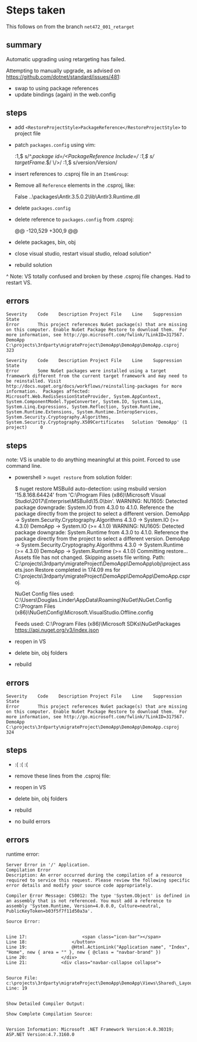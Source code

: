# Steps taken

This follows on from the branch `net472_001_retarget`

## summary

Automatic upgrading using retargeting has failed.

Attempting to manually upgrade, as advised on https://github.com/dotnet/standard/issues/481:

- swap to using package references
- update bindings (again) in the web.config

## steps

- add `<RestoreProjectStyle>PackageReference</RestoreProjectStyle>` to project file
- patch `packages.config` using vim:

    :1,$ s/^.*package id=/<PackageReference Include=/
    :1,$ s/ targetFrame.*$/ \/>/
    :1,$ s/version/Version/

- insert references to .csproj file in an `ItemGroup`:

    <ItemGroup>
      <PackageReference Include="Antlr" Version="3.5.0.2" />
      <PackageReference Include="AutoMapper" Version="6.1.1" />
      <PackageReference Include="bootstrap" Version="3.0.0" />
      <PackageReference Include="Common.Logging" Version="3.3.0" />
      <PackageReference Include="Common.Logging.Core" Version="3.3.0" />
      <PackageReference Include="Common.Logging.Log4Net1211" Version="3.3.0" />
      <PackageReference Include="CommonServiceLocator" Version="1.3" />
      <PackageReference Include="EntityFramework" Version="6.0.0" />
      <PackageReference Include="Glimpse" Version="1.8.5" />
      <PackageReference Include="Glimpse.Ado" Version="1.7.1" />
      <PackageReference Include="Glimpse.AspNet" Version="1.9.0" />
      <PackageReference Include="Glimpse.EF6" Version="1.6.2" />
      <PackageReference Include="Glimpse.Mvc5" Version="1.5.3" />
      <PackageReference Include="HtmlRenderer.Core" Version="1.5.0.5" />
      <PackageReference Include="IdentityModel" Version="1.9.2" />
      <PackageReference Include="jQuery" Version="1.10.2" />
      <PackageReference Include="jQuery.Validation" Version="1.11.1" />
      <PackageReference Include="JSNLog" Version="2.7.7.0" />
      <PackageReference Include="JSNLog.Log4Net" Version="2.7.7" />
      <PackageReference Include="Kentor.OwinCookieSaver" Version="1.1.1" />
      <PackageReference Include="log4net" Version="2.0.8" />
      <PackageReference Include="Microsoft.AspNet.Identity.Core" Version="2.2.1" />
      <PackageReference Include="Microsoft.AspNet.Mvc" Version="5.2.3" />
      <PackageReference Include="Microsoft.AspNet.Razor" Version="3.2.3" />
      <PackageReference Include="Microsoft.AspNet.Web.Optimization" Version="1.1.3" />
      <PackageReference Include="Microsoft.AspNet.WebApi" Version="5.2.3" />
      <PackageReference Include="Microsoft.AspNet.WebApi.Client" Version="5.2.3" />
      <PackageReference Include="Microsoft.AspNet.WebApi.Core" Version="5.2.3" />
      <PackageReference Include="Microsoft.AspNet.WebApi.WebHost" Version="5.2.3" />
      <PackageReference Include="Microsoft.AspNet.WebPages" Version="3.2.3" />
      <PackageReference Include="Microsoft.AspNetCore.Antiforgery" Version="1.0.0" />
      <PackageReference Include="Microsoft.AspNetCore.Authorization" Version="1.0.0" />
      <PackageReference Include="Microsoft.AspNetCore.Cors" Version="1.0.0" />
      <PackageReference Include="Microsoft.AspNetCore.Cryptography.Internal" Version="1.0.0" />
      <PackageReference Include="Microsoft.AspNetCore.DataProtection" Version="1.0.0" />
      <PackageReference Include="Microsoft.AspNetCore.DataProtection.Abstractions" Version="1.0.0" />
      <PackageReference Include="Microsoft.AspNetCore.Diagnostics.Abstractions" Version="1.0.0" />
      <PackageReference Include="Microsoft.AspNetCore.Hosting.Abstractions" Version="1.0.0" />
      <PackageReference Include="Microsoft.AspNetCore.Hosting.Server.Abstractions" Version="1.0.0" />
      <PackageReference Include="Microsoft.AspNetCore.Html.Abstractions" Version="1.0.0" />
      <PackageReference Include="Microsoft.AspNetCore.Http" Version="1.0.0" />
      <PackageReference Include="Microsoft.AspNetCore.Http.Abstractions" Version="1.0.0" />
      <PackageReference Include="Microsoft.AspNetCore.Http.Extensions" Version="1.0.0" />
      <PackageReference Include="Microsoft.AspNetCore.Http.Features" Version="1.0.0" />
      <PackageReference Include="Microsoft.AspNetCore.JsonPatch" Version="1.0.0" />
      <PackageReference Include="Microsoft.AspNetCore.Localization" Version="1.0.0" />
      <PackageReference Include="Microsoft.AspNetCore.Mvc" Version="1.0.0" />
      <PackageReference Include="Microsoft.AspNetCore.Mvc.Abstractions" Version="1.0.0" />
      <PackageReference Include="Microsoft.AspNetCore.Mvc.ApiExplorer" Version="1.0.0" />
      <PackageReference Include="Microsoft.AspNetCore.Mvc.Core" Version="1.0.0" />
      <PackageReference Include="Microsoft.AspNetCore.Mvc.Cors" Version="1.0.0" />
      <PackageReference Include="Microsoft.AspNetCore.Mvc.DataAnnotations" Version="1.0.0" />
      <PackageReference Include="Microsoft.AspNetCore.Mvc.Formatters.Json" Version="1.0.0" />
      <PackageReference Include="Microsoft.AspNetCore.Mvc.Formatters.Xml" Version="1.0.0" />
      <PackageReference Include="Microsoft.AspNetCore.Mvc.Localization" Version="1.0.0" />
      <PackageReference Include="Microsoft.AspNetCore.Mvc.Razor" Version="1.0.0" />
      <PackageReference Include="Microsoft.AspNetCore.Mvc.Razor.Host" Version="1.0.0" />
      <PackageReference Include="Microsoft.AspNetCore.Mvc.TagHelpers" Version="1.0.0" />
      <PackageReference Include="Microsoft.AspNetCore.Mvc.ViewFeatures" Version="1.0.0" />
      <PackageReference Include="Microsoft.AspNetCore.Razor" Version="1.0.0" />
      <PackageReference Include="Microsoft.AspNetCore.Razor.Runtime" Version="1.0.0" />
      <PackageReference Include="Microsoft.AspNetCore.Routing" Version="1.0.0" />
      <PackageReference Include="Microsoft.AspNetCore.Routing.Abstractions" Version="1.0.0" />
      <PackageReference Include="Microsoft.AspNetCore.WebUtilities" Version="1.0.0" />
      <PackageReference Include="Microsoft.Bcl" Version="1.1.10" />
      <PackageReference Include="Microsoft.Bcl.Build" Version="1.0.14" />
      <PackageReference Include="Microsoft.CodeAnalysis.Analyzers" Version="1.1.0" />
      <PackageReference Include="Microsoft.CodeAnalysis.Common" Version="1.3.0" />
      <PackageReference Include="Microsoft.CodeAnalysis.CSharp" Version="1.3.0" />
      <PackageReference Include="Microsoft.CSharp" Version="4.0.1" />
      <PackageReference Include="Microsoft.DotNet.InternalAbstractions" Version="1.0.0" />
      <PackageReference Include="Microsoft.Extensions.Caching.Abstractions" Version="1.0.0" />
      <PackageReference Include="Microsoft.Extensions.Caching.Memory" Version="1.0.0" />
      <PackageReference Include="Microsoft.Extensions.Caching.SqlServer" Version="1.0.0" />
      <PackageReference Include="Microsoft.Extensions.Configuration.Abstractions" Version="1.0.0" />
      <PackageReference Include="Microsoft.Extensions.DependencyInjection" Version="1.0.0" />
      <PackageReference Include="Microsoft.Extensions.DependencyInjection.Abstractions" Version="1.0.0" />
      <PackageReference Include="Microsoft.Extensions.DependencyModel" Version="1.0.0" />
      <PackageReference Include="Microsoft.Extensions.FileProviders.Abstractions" Version="1.0.0" />
      <PackageReference Include="Microsoft.Extensions.FileProviders.Composite" Version="1.0.0" />
      <PackageReference Include="Microsoft.Extensions.FileProviders.Physical" Version="1.0.0" />
      <PackageReference Include="Microsoft.Extensions.FileSystemGlobbing" Version="1.0.0" />
      <PackageReference Include="Microsoft.Extensions.Globalization.CultureInfoCache" Version="1.0.0" />
      <PackageReference Include="Microsoft.Extensions.Localization" Version="1.0.0" />
      <PackageReference Include="Microsoft.Extensions.Localization.Abstractions" Version="1.0.0" />
      <PackageReference Include="Microsoft.Extensions.Logging.Abstractions" Version="1.0.0" />
      <PackageReference Include="Microsoft.Extensions.ObjectPool" Version="1.0.0" />
      <PackageReference Include="Microsoft.Extensions.Options" Version="1.0.0" />
      <PackageReference Include="Microsoft.Extensions.PlatformAbstractions" Version="1.0.0" />
      <PackageReference Include="Microsoft.Extensions.Primitives" Version="1.0.0" />
      <PackageReference Include="Microsoft.Extensions.WebEncoders" Version="1.0.0" />
      <PackageReference Include="Microsoft.IdentityModel.Protocol.Extensions" Version="1.0.2.206221351" />
      <PackageReference Include="Microsoft.jQuery.Unobtrusive.Ajax" Version="3.2.3" />
      <PackageReference Include="Microsoft.jQuery.Unobtrusive.Validation" Version="3.0.0" />
      <PackageReference Include="Microsoft.Net.Http" Version="2.2.29" />
      <PackageReference Include="Microsoft.Net.Http.Headers" Version="1.0.0" />
      <PackageReference Include="Microsoft.Owin" Version="3.1.0" />
      <PackageReference Include="Microsoft.Owin.Host.SystemWeb" Version="3.1.0" />
      <PackageReference Include="Microsoft.Owin.Security" Version="3.1.0" />
      <PackageReference Include="Microsoft.Owin.Security.Cookies" Version="3.1.0" />
      <PackageReference Include="Microsoft.Owin.Security.OAuth" Version="3.1.0" />
      <PackageReference Include="Microsoft.Owin.Security.OpenIdConnect" Version="3.1.0" />
      <PackageReference Include="Microsoft.Web.Infrastructure" Version="1.0.0.0" />
      <PackageReference Include="Microsoft.Web.RedisSessionStateProvider" Version="3.0.2" />
      <PackageReference Include="MicrosoftAjax" Version="4.0.20526.0" />
      <PackageReference Include="MicrosoftMvcAjax.Mvc5" Version="5.0" />
      <PackageReference Include="Modernizr" Version="2.6.2" />
      <PackageReference Include="NC-OS-SessionStateProvider" Version="4.4.0.0" />
      <PackageReference Include="Newtonsoft.Json" Version="10.0.3" />
      <PackageReference Include="Owin" Version="1.0" />
      <PackageReference Include="PerfIt" Version="0.1.5" />
      <PackageReference Include="StackExchange.Redis.StrongName" Version="1.2.6" />
      <PackageReference Include="System.AppContext" Version="4.1.0" />
      <PackageReference Include="System.Buffers" Version="4.0.0" />
      <PackageReference Include="System.Collections" Version="4.0.11" />
      <PackageReference Include="System.Collections.Concurrent" Version="4.0.12" />
      <PackageReference Include="System.Collections.Immutable" Version="1.2.0" />
      <PackageReference Include="System.ComponentModel" Version="4.0.1" />
      <PackageReference Include="System.ComponentModel.Primitives" Version="4.1.0" />
      <PackageReference Include="System.ComponentModel.TypeConverter" Version="4.1.0" />
      <PackageReference Include="System.Console" Version="4.0.0" />
      <PackageReference Include="System.Data.Common" Version="4.1.0" />
      <PackageReference Include="System.Data.SqlClient" Version="4.1.0" />
      <PackageReference Include="System.Diagnostics.Contracts" Version="4.0.1" />
      <PackageReference Include="System.Diagnostics.Debug" Version="4.0.11" />
      <PackageReference Include="System.Diagnostics.DiagnosticSource" Version="4.0.0" />
      <PackageReference Include="System.Diagnostics.FileVersionInfo" Version="4.0.0" />
      <PackageReference Include="System.Diagnostics.StackTrace" Version="4.0.1" />
      <PackageReference Include="System.Diagnostics.Tools" Version="4.0.1" />
      <PackageReference Include="System.Dynamic.Runtime" Version="4.0.11" />
      <PackageReference Include="System.Globalization" Version="4.0.11" />
      <PackageReference Include="System.IdentityModel.Tokens.Jwt" Version="4.0.2.206221351" />
      <PackageReference Include="System.IdentityModel.Tokens.ValidatingIssuerNameRegistry" Version="4.5.1" />
      <PackageReference Include="System.IO" Version="4.1.0" />
      <PackageReference Include="System.IO.FileSystem" Version="4.0.1" />
      <PackageReference Include="System.IO.FileSystem.Primitives" Version="4.0.1" />
      <PackageReference Include="System.Linq" Version="4.1.0" />
      <PackageReference Include="System.Linq.Expressions" Version="4.1.0" />
      <PackageReference Include="System.Linq.Queryable" Version="4.0.0" />
      <PackageReference Include="System.Net.Http" Version="4.3.2" />
      <PackageReference Include="System.Reflection" Version="4.1.0" />
      <PackageReference Include="System.Reflection.Extensions" Version="4.0.1" />
      <PackageReference Include="System.Reflection.Metadata" Version="1.3.0" />
      <PackageReference Include="System.Reflection.Primitives" Version="4.0.1" />
      <PackageReference Include="System.Resources.ResourceManager" Version="4.0.1" />
      <PackageReference Include="System.Runtime" Version="4.1.0" />
      <PackageReference Include="System.Runtime.Extensions" Version="4.1.0" />
      <PackageReference Include="System.Runtime.Handles" Version="4.0.1" />
      <PackageReference Include="System.Runtime.InteropServices" Version="4.1.0" />
      <PackageReference Include="System.Runtime.Numerics" Version="4.0.1" />
      <PackageReference Include="System.Runtime.Serialization.Primitives" Version="4.1.1" />
      <PackageReference Include="System.Security.Cryptography.Algorithms" Version="4.3.0" />
      <PackageReference Include="System.Security.Cryptography.Encoding" Version="4.3.0" />
      <PackageReference Include="System.Security.Cryptography.Primitives" Version="4.3.0" />
      <PackageReference Include="System.Security.Cryptography.X509Certificates" Version="4.3.0" />
      <PackageReference Include="System.Text.Encoding" Version="4.0.11" />
      <PackageReference Include="System.Text.Encoding.CodePages" Version="4.0.1" />
      <PackageReference Include="System.Text.Encoding.Extensions" Version="4.0.11" />
      <PackageReference Include="System.Text.Encodings.Web" Version="4.0.0" />
      <PackageReference Include="System.Threading" Version="4.0.11" />
      <PackageReference Include="System.Threading.Tasks" Version="4.0.11" />
      <PackageReference Include="System.Threading.Tasks.Parallel" Version="4.0.1" />
      <PackageReference Include="System.Threading.Thread" Version="4.0.0" />
      <PackageReference Include="System.Xml.ReaderWriter" Version="4.0.11" />
      <PackageReference Include="System.Xml.XDocument" Version="4.0.11" />
      <PackageReference Include="System.Xml.XmlDocument" Version="4.0.1" />
      <PackageReference Include="System.Xml.XPath" Version="4.0.1" />
      <PackageReference Include="System.Xml.XPath.XDocument" Version="4.0.1" />
      <PackageReference Include="Thinktecture.IdentityModel" Version="3.6.1" />
      <PackageReference Include="Thinktecture.IdentityModel.Client" Version="4.0.1" />
      <PackageReference Include="Unity" Version="4.0.1" />
      <PackageReference Include="Unity.AspNet.WebApi" Version="4.0.1" />
      <PackageReference Include="Unity.Mvc" Version="4.0.1" />
      <PackageReference Include="Unity.WebAPI" Version="5.2.3" />
      <PackageReference Include="WebActivatorEx" Version="2.0.5" />
      <PackageReference Include="WebConfigTransformRunner" Version="1.0.0.1" />
      <PackageReference Include="WebGrease" Version="1.6.0" />
    </ItemGroup>

- Remove all `Reference` elements in the .csproj, like:

    <Reference Include="Antlr3.Runtime, Version=3.5.0.2, Culture=neutral, PublicKeyToken=eb42632606e9261f, processorArchitecture=MSIL">
      <SpecificVersion>False</SpecificVersion>
      <HintPath>..\packages\Antlr.3.5.0.2\lib\Antlr3.Runtime.dll</HintPath>
    </Reference>

- delete `packages.config`
- delete reference to `packages.config` from .csproj:


    @@ -120,529 +300,9 @@
         <Content Include="Content\bootstrap.css.map" />
         <Content Include="Content\bootstrap-theme.min.css.map" />
         <Content Include="Content\bootstrap-theme.css.map" />
         <None Include="packages.config" />

- delete packages, bin, obj
- close visual studio, restart visual studio, reload solution^
- rebuild solution

^ Note: VS totally confused and broken by these .csproj file changes. Had to restart VS.

## errors

    Severity	Code	Description	Project	File	Line	Suppression State
    Error		This project references NuGet package(s) that are missing on this computer. Enable NuGet Package Restore to download them.  For more information, see http://go.microsoft.com/fwlink/?LinkID=317567.	DemoApp	C:\projects\3rdparty\migrateProject\DemoApp\DemoApp\DemoApp.csproj	323	

    Severity	Code	Description	Project	File	Line	Suppression State
    Error		Some NuGet packages were installed using a target framework different from the current target framework and may need to be reinstalled. Visit http://docs.nuget.org/docs/workflows/reinstalling-packages for more information.  Packages affected: Microsoft.Web.RedisSessionStateProvider, System.AppContext, System.ComponentModel.TypeConverter, System.IO, System.Linq, System.Linq.Expressions, System.Reflection, System.Runtime, System.Runtime.Extensions, System.Runtime.InteropServices, System.Security.Cryptography.Algorithms, System.Security.Cryptography.X509Certificates	Solution 'DemoApp' ‎(1 project)		0	

## steps

note: VS is unable to do anything meaningful at this point. Forced to use command line.

- powershell > `nuget restore` from solution folder:

    $ nuget restore
    MSBuild auto-detection: using msbuild version '15.8.168.64424' from 'C:\Program Files (x86)\Microsoft Visual Studio\2017\Enterprise\MSBuild\15.0\bin'.
    WARNING: NU1605: Detected package downgrade: System.IO from 4.3.0 to 4.1.0. Reference the package directly from the project to select a different version.
     DemoApp -> System.Security.Cryptography.Algorithms 4.3.0 -> System.IO (>= 4.3.0)
     DemoApp -> System.IO (>= 4.1.0)
    WARNING: NU1605: Detected package downgrade: System.Runtime from 4.3.0 to 4.1.0. Reference the package directly from the project to select a different version.
     DemoApp -> System.Security.Cryptography.Algorithms 4.3.0 -> System.Runtime (>= 4.3.0)
     DemoApp -> System.Runtime (>= 4.1.0)
    Committing restore...
    Assets file has not changed. Skipping assets file writing. Path: C:\projects\3rdparty\migrateProject\DemoApp\DemoApp\obj\project.assets.json
    Restore completed in 174.09 ms for C:\projects\3rdparty\migrateProject\DemoApp\DemoApp\DemoApp.csproj.

    NuGet Config files used:
        C:\Users\Douglas.Linder\AppData\Roaming\NuGet\NuGet.Config
        C:\Program Files (x86)\NuGet\Config\Microsoft.VisualStudio.Offline.config

    Feeds used:
        C:\Program Files (x86)\Microsoft SDKs\NuGetPackages\
        https://api.nuget.org/v3/index.json

- reopen in VS
- delete bin, obj folders
- rebuild

## errors

    Severity	Code	Description	Project	File	Line	Suppression State
    Error		This project references NuGet package(s) that are missing on this computer. Enable NuGet Package Restore to download them.  For more information, see http://go.microsoft.com/fwlink/?LinkID=317567.	DemoApp	C:\projects\3rdparty\migrateProject\DemoApp\DemoApp\DemoApp.csproj	324	

## steps

- :( :( :(
- remove these lines from the .csproj file:

    <Target Name="EnsureBclBuildImported" BeforeTargets="BeforeBuild" Condition="'$(BclBuildImported)' == ''">
      <Error Condition="!Exists('..\packages\Microsoft.Bcl.Build.1.0.14\tools\Microsoft.Bcl.Build.targets')" Text="This project references NuGet package(s) that are missing on this computer. Enable NuGet Package Restore to download them.  For more information, see http://go.microsoft.com/fwlink/?LinkID=317567." HelpKeyword="BCLBUILD2001" />
      <Error Condition="Exists('..\packages\Microsoft.Bcl.Build.1.0.14\tools\Microsoft.Bcl.Build.targets')" Text="The build restored NuGet packages. Build the project again to include these packages in the build. For more information, see http://go.microsoft.com/fwlink/?LinkID=317568." HelpKeyword="BCLBUILD2002" />
    </Target>

- reopen in VS
- delete bin, obj folders
- rebuild
- no build errors

## errors

runtime error:

    Server Error in '/' Application.
    Compilation Error
    Description: An error occurred during the compilation of a resource required to service this request. Please review the following specific error details and modify your source code appropriately.

    Compiler Error Message: CS0012: The type 'System.Object' is defined in an assembly that is not referenced. You must add a reference to assembly 'System.Runtime, Version=4.0.0.0, Culture=neutral, PublicKeyToken=b03f5f7f11d50a3a'.

    Source Error:


    Line 17:                     <span class="icon-bar"></span>
    Line 18:                 </button>
    Line 19:                 @Html.ActionLink("Application name", "Index", "Home", new { area = "" }, new { @class = "navbar-brand" })
    Line 20:             </div>
    Line 21:             <div class="navbar-collapse collapse">


    Source File: c:\projects\3rdparty\migrateProject\DemoApp\DemoApp\Views\Shared\_Layout.cshtml    Line: 19


    Show Detailed Compiler Output:

    Show Complete Compilation Source:


    Version Information: Microsoft .NET Framework Version:4.0.30319; ASP.NET Version:4.7.3160.0 
